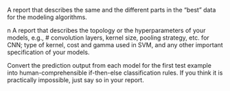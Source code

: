 A report that describes the same and the different parts in the “best” data for the modeling algorithms.

n A report that describes the topology or the hyperparameters of your models, e.g., # convolution layers, kernel size, pooling strategy, etc. for CNN; type of kernel, cost and gamma used in SVM, and any other important specification of your models.

Convert the prediction output from each model for the first test example into human-comprehensible if-then-else classification rules. If you think it is practically impossible, just say so in your report.
